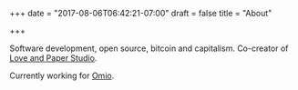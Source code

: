 +++
date = "2017-08-06T06:42:21-07:00"
draft = false
title = "About"

+++

Software development, open source, bitcoin and capitalism.
Co-creator of [Love and Paper Studio](https://www.loveandpaper.studio).

Currently working for [Omio](https://www.omio.com/).
